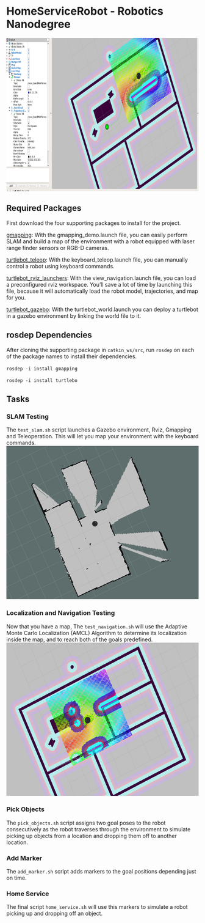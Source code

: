 # HomeServiceRobot - Robotics Nanodegree

<img src= "https://github.com/yesusbc/HomeServiceRobot/blob/master/visualize/homeservice.png" width="773" height="401">

## Required Packages
First download the four supporting packages to install for the project.

[gmapping](http://wiki.ros.org/slam_gmapping): With the gmapping_demo.launch file, you can easily perform SLAM and build a map of the environment with a robot equipped with laser range finder sensors or RGB-D cameras.

[turtlebot_teleop](http://wiki.ros.org/turtlebot_teleop): With the keyboard_teleop.launch file, you can manually control a robot using keyboard commands.

[turtlebot_rviz_launchers](http://wiki.ros.org/turtlebot_rviz_launchers): With the view_navigation.launch file, you can load a preconfigured rviz workspace. You’ll save a lot of time by launching this file, because it will automatically load the robot model, trajectories, and map for you.

[turtlebot_gazebo](http://wiki.ros.org/turtlebot_gazebo): With the turtlebot_world.launch you can deploy a turtlebot in a gazebo environment by linking the world file to it.

## rosdep Dependencies
After cloning the supporting package in `catkin_ws/src`, run `rosdep` on each of the package names to install their dependencies.

`rosdep -i install gmapping`

`rosdep -i install turtlebo`

## Tasks

### SLAM Testing
The `test_slam.sh` script launches a Gazebo environment, Rviz, Gmapping and Teleoperation. This will let you map your environment with the keyboard commands.
<img src= "https://github.com/yesusbc/HomeServiceRobot/blob/master/visualize/test_slam.png" width="773" height="401">

### Localization and Navigation Testing
Now that you have a map, The `test_navigation.sh` will use the Adaptive Monte Carlo Localization (AMCL) Algorithm to determine its localization inside the map, and to reach both of the goals predefined.
<img src= "https://github.com/yesusbc/HomeServiceRobot/blob/master/visualize/test_navigation.png" width="773" height="401">

### Pick Objects
The `pick_objects.sh` script assigns two goal poses to the robot consecutively as the robot traverses through the environment to simulate picking up objects from a location and dropping them off to another location.


### Add Marker
The `add_marker.sh` script adds markers to the goal positions depending just on time.


### Home Service
The final script `home_service.sh` will use this markers to simulate a robot picking up and dropping off an object. 
